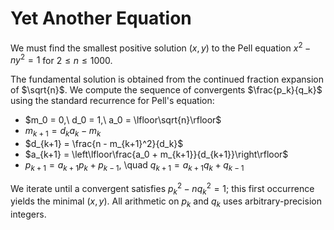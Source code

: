 # Yet Another Equation

We must find the smallest positive solution $(x, y)$ to the Pell equation
$x^2 - n y^2 = 1$ for $2 \le n \le 1000$.

The fundamental solution is obtained from the continued fraction expansion of
$\sqrt{n}$.  We compute the sequence of convergents
$\frac{p_k}{q_k}$ using the standard recurrence for Pell's equation:

- $m_0 = 0,\ d_0 = 1,\ a_0 = \lfloor\sqrt{n}\rfloor$
- $m_{k+1} = d_k a_k - m_k$
- $d_{k+1} = \frac{n - m_{k+1}^2}{d_k}$
- $a_{k+1} = \left\lfloor\frac{a_0 + m_{k+1}}{d_{k+1}}\right\rfloor$
- $p_{k+1} = a_{k+1} p_k + p_{k-1}$, \quad $q_{k+1} = a_{k+1} q_k + q_{k-1}$

We iterate until a convergent satisfies $p_k^2 - n q_k^2 = 1$; this first
occurrence yields the minimal $(x, y)$.  All arithmetic on $p_k$ and $q_k$ uses
arbitrary-precision integers.
